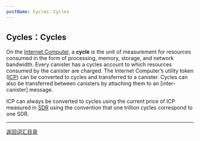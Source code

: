 ```yaml
---
postName: Cycles：Cycles
---
```

## Cycles：Cycles

On the [Internet Computer](../I/ic), a **cycle** is the unit of measurement for resources consumed in the form of processing, memory, storage, and network bandwidth. Every canister has a cycles account to which resources consumed by the canister are charged. The Internet Computer’s utility token ([ICP](./../I/icp)) can be converted to cycles and transferred to a canister. Cycles can also be transferred between canisters by attaching them to an [inter-canister] message.<br>

ICP can always be converted to cycles using the current price of ICP measured in [SDR](../S/sdr) using the convention that one trillion cycles correspond to one SDR.


---
[返回词汇目录](../glossary)